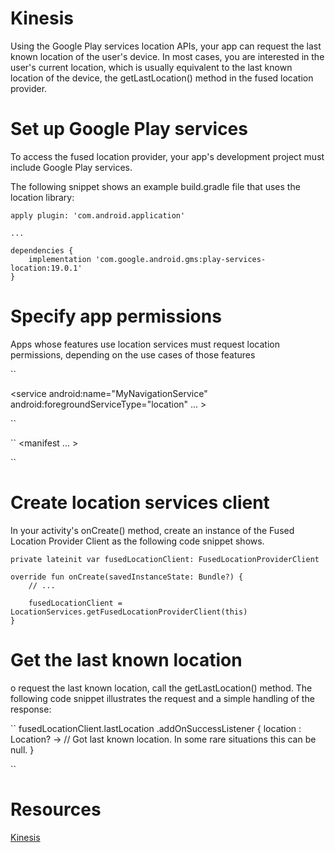 # Kinesis
Using the Google Play services location APIs, your app can request the last known location of the user's device. In most cases, you are interested in the user's current location, which is usually equivalent to the last known location of the device, the getLastLocation() method in the fused location provider.

# Set up Google Play services

To access the fused location provider, your app's development project must include Google Play services. 

The following snippet shows an example build.gradle file that uses the location library:

```
apply plugin: 'com.android.application'

...

dependencies {
    implementation 'com.google.android.gms:play-services-location:19.0.1'
}

```

# Specify app permissions

Apps whose features use location services must request location permissions, depending on the use cases of those features

``
<!-- Recommended for Android 9 (API level 28) and lower. -->
<!-- Required for Android 10 (API level 29) and higher. -->
<service
    android:name="MyNavigationService"
    android:foregroundServiceType="location" ... >
    <!-- Any inner elements would go here. -->
</service>

``

``
<manifest ... >
  <!-- Always include this permission -->
  <uses-permission android:name="android.permission.ACCESS_COARSE_LOCATION" />

  <!-- Include only if your app benefits from precise location access. -->
  <uses-permission android:name="android.permission.ACCESS_FINE_LOCATION" />
</manifest>

``


# Create location services client

In your activity's onCreate() method, create an instance of the Fused Location Provider Client as the following code snippet shows.

```
private lateinit var fusedLocationClient: FusedLocationProviderClient

override fun onCreate(savedInstanceState: Bundle?) {
    // ...

    fusedLocationClient = LocationServices.getFusedLocationProviderClient(this)
}

```

# Get the last known location

o request the last known location, call the getLastLocation() method. The following code snippet illustrates the request and a simple handling of the response:

``
fusedLocationClient.lastLocation
        .addOnSuccessListener { location : Location? ->
            // Got last known location. In some rare situations this can be null.
        }

``

# Resources
 [Kinesis](https://developer.android.com/training/location/retrieve-current)



